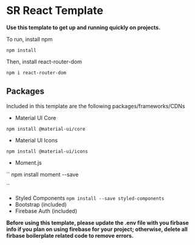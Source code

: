 # SR React Template

**Use this template to get up and running quickly on projects.**

To run, install npm

``
npm install
``

Then, install react-router-dom

``
npm i react-router-dom
``

## Packages
Included in this template are the following packages/frameworks/CDNs
- Material UI Core

``
npm install @material-ui/core
``
- Material UI Icons

``
npm install @material-ui/icons
``
- Moment.js

``
  npm install moment --save
  
``
- Styled Components
``
npm install --save styled-components
``
- Bootstrap (included)
- Firebase Auth (included)

**Before using this template, please update the .env file with you firbase info if you plan on using firebase for your project; otherwise, delete all firbase boilerplate related code to remove errors.**
